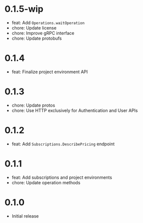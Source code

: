# 0.1.5-wip

- feat: Add `Operations.waitOperation`
- chore: Update license
- chore: Improve gRPC interface
- chore: Update protobufs

# 0.1.4

- feat: Finalize project environment API

# 0.1.3

- chore: Update protos
- chore: Use HTTP exclusively for Authentication and User APIs

# 0.1.2

- feat: Add `Subscriptions.DescribePricing` endpoint

# 0.1.1

- feat: Add subscriptions and project environments
- chore: Update operation methods

# 0.1.0

- Initial release
